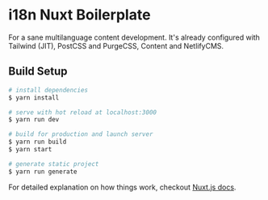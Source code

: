 # i18n Nuxt Boilerplate

For a sane multilanguage content development. It's already configured with Tailwind (JIT), PostCSS and PurgeCSS, Content and NetlifyCMS.

## Build Setup

```bash
# install dependencies
$ yarn install

# serve with hot reload at localhost:3000
$ yarn run dev

# build for production and launch server
$ yarn run build
$ yarn start

# generate static project
$ yarn run generate
```

For detailed explanation on how things work, checkout [Nuxt.js docs](https://nuxtjs.org).

